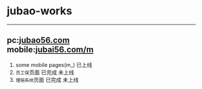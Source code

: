 # jubao-works
--------------------------------------    
**pc**:[jubao56.com](http://www.jubao56.com/)   
**mobile**:[jubai56.com/m](http://www.jubao56.com/m)    
--------------------------------------------
1. some mobile pages(m_) 已上线  
2. `员工保`页面 已完成 未上线   
3. `理赔系统`页面 已完成 未上线


